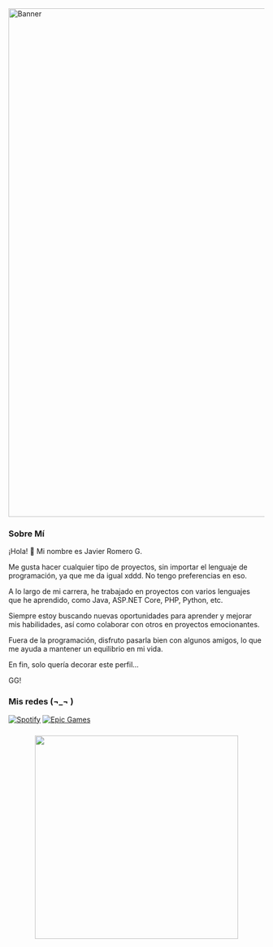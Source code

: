 <div>
  <img src="https://static.planetminecraft.com/files/profile_banner/5108661_2.png" style="width: 1000px; height: auto;" alt="Banner" />
</div>



### Sobre Mí


¡Hola! 👋 Mi nombre es Javier Romero G.

Me gusta hacer cualquier tipo de proyectos, sin importar el lenguaje de programación, ya que me da igual xddd. No tengo preferencias en eso.

A lo largo de mi carrera, he trabajado en proyectos con varios lenguajes que he aprendido, como Java, ASP.NET Core, PHP, Python, etc.

Siempre estoy buscando nuevas oportunidades para aprender y mejorar mis habilidades, así como colaborar con otros en proyectos emocionantes.

Fuera de la programación, disfruto pasarla bien con algunos amigos, lo que me ayuda a mantener un equilibrio en mi vida.

En fin, solo quería decorar este perfil...

GG!


###

### Mis redes (¬_¬ )
[![Spotify](https://img.shields.io/badge/Spotify-Playlist-green?logo=spotify)](https://open.spotify.com/playlist/4Z3oJoBIRP2DWHaNylkRo2?si=f9210670999a426b)     [![Epic Games](https://img.shields.io/badge/Epic%20Games-Javi.cr.-blue?logo=epicgames)](https://www.epicgames.com)

###

<div align="center">
  <img src="https://github.com/Anmol-Baranwal/Cool-GIFs-For-GitHub/assets/74038190/7b282ec6-fcc3-4600-90a7-2c3140549f58" width="400">
<br><br>
</div>


###
